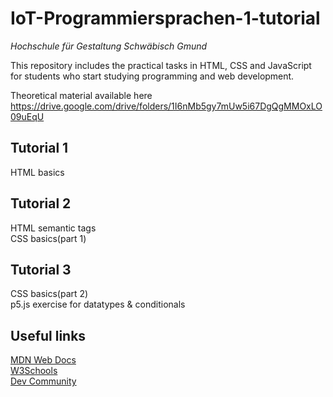 # IoT-Programmiersprachen-1-tutorial
*Hochschule für Gestaltung Schwäbisch Gmund*

This repository includes the practical tasks in HTML, CSS and JavaScript for students who start studying programming and web development. 

Theoretical material available here https://drive.google.com/drive/folders/1I6nMb5gy7mUw5i67DgQgMMOxLO09uEqU
## Tutorial 1
HTML basics
## Tutorial 2
HTML semantic tags <br>
CSS basics(part 1)
## Tutorial 3
CSS basics(part 2) <br>
p5.js exercise for datatypes & conditionals
## Useful links
[MDN Web Docs](https://developer.mozilla.org/) <br>
[W3Schools](https://www.w3schools.com/) <br>
[Dev Community](https://dev.to/)
